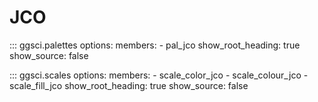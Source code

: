 # JCO

::: ggsci.palettes
    options:
      members:
        - pal_jco
      show_root_heading: true
      show_source: false

::: ggsci.scales
    options:
      members:
        - scale_color_jco
        - scale_colour_jco
        - scale_fill_jco
      show_root_heading: true
      show_source: false
